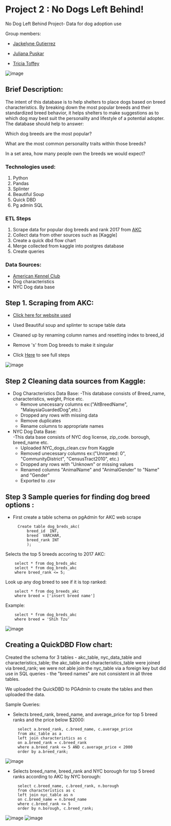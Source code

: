 # Project 2 : No Dogs Left Behind!
 No Dog Left Behind Project- Data for dog adoption use
 
 Group members:
 - [Jackelyne Gutierrez](https://github.com/Jackelyneg)
		
- [Juliana Puskar](https://github.com/Anikraze)
		
- [Tricia Toffey](https://github.com/ttoffey)

![image](https://user-images.githubusercontent.com/76538768/123885840-47b09a80-d91c-11eb-8afd-701558b58d83.png)

## Brief Description:

The intent of this database is to help shelters to place dogs based on breed characteristics. By breaking down the most popular breeds and their standardized breed behavior, it helps shelters to make suggestions as to which dog may best suit the personality and lifestyle of a potential adopter. The database should help to answer:

Which dog breeds are the most popular?

What are the most common personality traits within those breeds?

In a set area, how many people own the breeds we would expect?



### Technologies used:
1. Python
2. Pandas
3. Splinter
4. Beautiful Soup
5. Quick DBD
6. Pg admin SQL


### ETL Steps 
1. Scrape data for popular dog breeds and rank 2017 from [AKC](https://www.akc.org/most-popular-breeds/2017-full-list/)
2. Collect data from other sources such as [Kaggle]
3. Create a quick dbd flow chart 
4. Merge collected from kaggle into postgres database
5. Create queries

### Data Sources:
- [American Kennel Club](https://www.akc.org/most-popular-breeds/2017-full-list/)
- Dog characteristics
- NYC Dog data base




## Step 1. Scraping from AKC:
- [Click here for website used](https://www.akc.org/most-popular-breeds/2017-full-list/)
- Used Beautiful soup and splinter to scrape table data 
- Cleaned up by renaming column names and resetting index to breed_id
- Remove 's' from Dog breeds to make it singular

- Click [Here](https://github.com/anikraze/no_dog_etl/blob/main/dog_breed_etl.ipynb) to see full steps


![image](https://user-images.githubusercontent.com/81592631/123521815-0ce20480-d687-11eb-8fbb-5ac5e058ba9c.png)

## Step 2 Cleaning data sources from Kaggle:
- Dog Characteristics Data Base:
	-This database consists of Breed_name, characteristics, weight, Price etc.
	- Remove unecessary columns ex:("AltBreedName", "MalaysiaGuardedDog",etc.)
	- Dropped any rows with missing data
	- Remove duplicates
	- Rename columns to appropriate names
- NYC Dog Data Base:	
	-This data base consists of NYC dog license, zip_code. borough, breed_name etc.
	- Uploaded NYC_dogs_clean.csv from Kaggle
	- Removed unecessary columns ex:("Unnamed: 0", "CommunityDistrict", "CensusTract2010", etc.)
	- Dropped any rows with "Unknown" or missing values
	- Renamed columns "AnimalName" and "AnimalGender" to "Name" and "Gender"
	- Exported to .csv



## Step 3 Sample queries for finding dog breed options :
- First create a table schema on pgAdmin for AKC web scrape
		
		Create table dog_breds_akc(
			breed_id  INT,
			breed  VARCHAR,
			breed_rank INT
			);
			


Selects the top 5 breeds accoring to 2017 AKC:
			
		select * from dog_breds_akc
		select * from dog_breds_akc
		where breed_rank <= 5;
Look up any dog breed to see if it is top ranked:
		
		select * from dog_breeds_akc
		where breed = ['insert breed name']
		
Example:
		
		select * from dog_breds_akc
		where breed = 'Shih Tzu'
		


![image](https://user-images.githubusercontent.com/81592631/123883359-db7f6800-d916-11eb-81a9-d89283cedb56.png)




## Creating a QuickDBD Flow chart:

Created the schema for 3 tables - akc_table, nyc_data_table and characteristics_table; 
the akc_table and characteristics_table were joined via breed_rank; 
we were not able join the nyc_table via a foreign key but did use in SQL queries - the "breed names" are not consistent in all three tables.

We uploaded the QuickDBD to PGAdmin to create the tables and then uploaded the data.

Sample Queries:

- Selects breed_rank, breed_name, and average_price for top 5 breed ranks and the price below $2000:

		select a.breed_rank, c.breed_name, c.average_price
		from akc_table as a
		left join characteristics as c
		on a.breed_rank = c.breed_rank
		where a.breed_rank <= 5 AND c.average_price < 2000
		order by a.breed_rank;

![image](https://user-images.githubusercontent.com/67808647/123884854-349ccb00-d91a-11eb-84d3-f89e2c0deda4.png)


- Selects breed_name, breed_rank and NYC borough for top 5 breed ranks according to AKC by NYC borough:

		select c.breed_name, c.breed_rank, n.borough
		from characteristics as c
		left join nyc_table as n
		on c.breed_name = n.breed_name
		where c.breed_rank <= 5
		order by n.borough, c.breed_rank;

![image](https://user-images.githubusercontent.com/67808647/123884929-60b84c00-d91a-11eb-8f06-e8cc552b0208.png)
![image](https://user-images.githubusercontent.com/67808647/123884996-834a6500-d91a-11eb-84f0-647449a22467.png)





